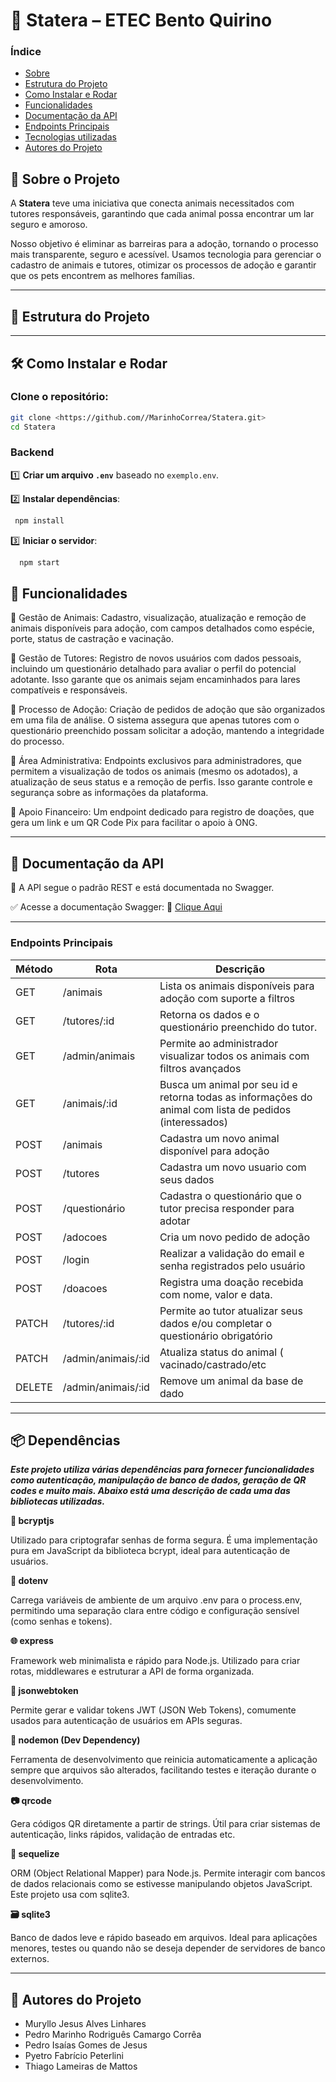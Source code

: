 
# 🚀 **Statera – ETEC Bento Quirino**

### Índice

- [Sobre](https://www.notion.so/Ideia-de-README-24e4691a9054801cb4a5d0b1109fe87f?pvs=21)
- [Estrutura do Projeto](https://www.notion.so/Ideia-de-README-24e4691a9054801cb4a5d0b1109fe87f?pvs=21)
- [Como Instalar e Rodar](https://www.notion.so/Ideia-de-README-24e4691a9054801cb4a5d0b1109fe87f?pvs=21)
- [Funcionalidades](https://www.notion.so/Ideia-de-README-24e4691a9054801cb4a5d0b1109fe87f?pvs=21)
- [Documentação da API](https://www.notion.so/Ideia-de-README-24e4691a9054801cb4a5d0b1109fe87f?pvs=21)
- [Endpoints Principais](https://www.notion.so/Ideia-de-README-24e4691a9054801cb4a5d0b1109fe87f?pvs=21)
- [Tecnologias utilizadas](https://www.notion.so/Ideia-de-README-24e4691a9054801cb4a5d0b1109fe87f?pvs=21)
- [Autores do Projeto](https://www.notion.so/Ideia-de-README-24e4691a9054801cb4a5d0b1109fe87f?pvs=21)

## 📌 **Sobre o Projeto**

A **Statera** teve uma iniciativa que conecta animais necessitados com tutores responsáveis, garantindo que cada animal possa encontrar um lar seguro e amoroso.

Nosso objetivo é eliminar as barreiras para a adoção, tornando o processo mais transparente, seguro e acessível. Usamos tecnologia para gerenciar o cadastro de animais e tutores, otimizar os processos de adoção e garantir que os pets encontrem as melhores famílias.

---

## 📂 **Estrutura do Projeto**



---

## 🛠 **Como Instalar e Rodar**

### **Clone o repositório:**

```bash
git clone <https://github.com//MarinhoCorrea/Statera.git>
cd Statera

```

### **Backend**

1️⃣ **Criar um arquivo `.env`** baseado no `exemplo.env`.

2️⃣ **Instalar dependências**:

```bash
 npm install

```

3️⃣ **Iniciar o servidor**:

```bash
  npm start

```

## 💠 **Funcionalidades**

 🔹 Gestão de Animais: Cadastro, visualização, atualização e remoção de animais disponíveis para adoção, com campos detalhados como espécie, porte, status de castração e vacinação.

 🔹 Gestão de Tutores: Registro de novos usuários com dados pessoais, incluindo um questionário detalhado para avaliar o perfil do potencial adotante. Isso garante que os animais sejam encaminhados para lares compatíveis e responsáveis.

 🔹 Processo de Adoção: Criação de pedidos de adoção que são organizados em uma fila de análise. O sistema assegura que apenas tutores com o questionário preenchido possam solicitar a adoção, mantendo a integridade do processo.

 🔹 Área Administrativa: Endpoints exclusivos para administradores, que permitem a visualização de todos os animais (mesmo os adotados), a atualização de seus status e a remoção de perfis. Isso garante controle e segurança sobre as informações da plataforma.

 🔹 Apoio Financeiro: Um endpoint dedicado para registro de doações, que gera um link e um QR Code Pix para facilitar o apoio à ONG.

---

## 📄 **Documentação da API**

📌 A API segue o padrão REST e está documentada no Swagger.

✅ Acesse a documentação Swagger: 🔗 [Clique Aqui](https://www.notion.so/backend/swagger.json)

---

### Endpoints Principais

| Método | Rota | Descrição |
| --- | --- | --- |
| GET | /animais |  Lista os animais disponíveis para adoção com suporte a filtros |
| GET | /tutores/:id | Retorna os dados e o questionário preenchido do tutor. |
| GET | /admin/animais | Permite ao administrador visualizar todos os animais com filtros avançados  |
| GET | /animais/:id | Busca um animal por seu id e retorna todas as informações do animal com lista de pedidos (interessados) |
| POST | /animais | Cadastra um novo animal disponível para adoção |
| POST | /tutores |  Cadastra um novo usuario com seus dados |
| POST | /questionário | Cadastra o questionário que o tutor precisa responder para adotar |
| POST | /adocoes | Cria um novo pedido de adoção |
| POST | /login | Realizar a validação do email e senha registrados pelo usuário |
| POST | /doacoes | Registra uma doação recebida com nome, valor e data. |
| PATCH | /tutores/:id | Permite ao tutor atualizar seus dados e/ou completar o questionário obrigatório |
| PATCH | /admin/animais/:id | Atualiza status do animal ( vacinado/castrado/etc |
| DELETE | /admin/animais/:id | Remove um animal da base de dado |

---

## 📦 **Dependências**

***Este projeto utiliza várias dependências para fornecer funcionalidades como autenticação, manipulação de banco de dados, geração de QR codes e muito mais. Abaixo está uma descrição de cada uma das bibliotecas utilizadas.***

**🔐 bcryptjs**

 Utilizado para criptografar senhas de forma segura. É uma implementação pura em JavaScript da biblioteca bcrypt, ideal para autenticação de usuários.


**🌱 dotenv**

 Carrega variáveis de ambiente de um arquivo .env para o process.env, permitindo uma separação clara entre código e configuração sensível (como senhas e tokens).


**🌐 express**

 Framework web minimalista e rápido para Node.js. Utilizado para criar rotas, middlewares e estruturar a API de forma organizada.


**🔑 jsonwebtoken**

 Permite gerar e validar tokens JWT (JSON Web Tokens), comumente usados para autenticação de usuários em APIs seguras.


**🚀 nodemon (Dev Dependency)**

 Ferramenta de desenvolvimento que reinicia automaticamente a aplicação sempre que arquivos são alterados, facilitando testes e iteração durante o desenvolvimento.


**📷 qrcode** 

 Gera códigos QR diretamente a partir de strings. Útil para criar sistemas de autenticação, links rápidos, validação de entradas etc.


**🧩 sequelize** 

 ORM (Object Relational Mapper) para Node.js. Permite interagir com bancos de dados relacionais como se estivesse manipulando objetos JavaScript. Este projeto usa com sqlite3.


**🗃️ sqlite3** 

 Banco de dados leve e rápido baseado em arquivos. Ideal para aplicações menores, testes ou quando não se deseja depender de servidores de banco externos.

---

## 👥 **Autores do Projeto**

- Muryllo Jesus Alves Linhares
- Pedro Marinho Rodriguês Camargo Corrêa
- Pedro Isaías Gomes de Jesus
- Pyetro Fabrício Peterlini
- Thiago Lameiras de Mattos
